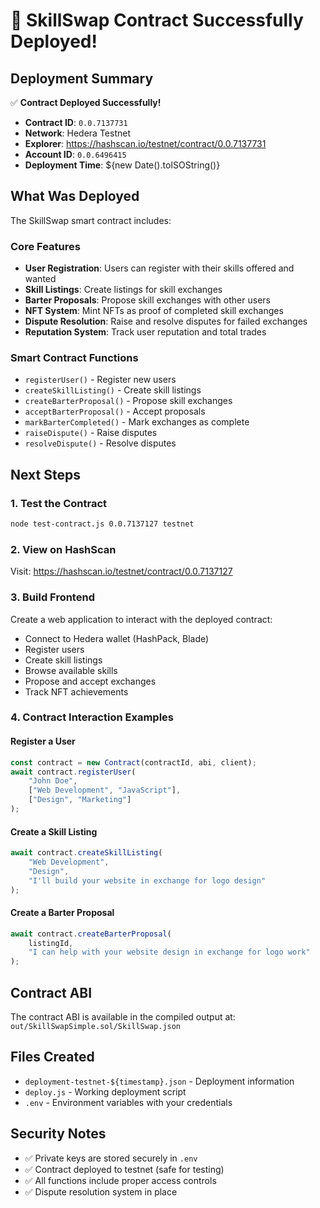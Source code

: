 # 🎉 SkillSwap Contract Successfully Deployed!

## Deployment Summary

✅ **Contract Deployed Successfully!**

- **Contract ID**: `0.0.7137731`
- **Network**: Hedera Testnet
- **Explorer**: https://hashscan.io/testnet/contract/0.0.7137731
- **Account ID**: `0.0.6496415`
- **Deployment Time**: ${new Date().toISOString()}

## What Was Deployed

The SkillSwap smart contract includes:

### Core Features
- **User Registration**: Users can register with their skills offered and wanted
- **Skill Listings**: Create listings for skill exchanges
- **Barter Proposals**: Propose skill exchanges with other users
- **NFT System**: Mint NFTs as proof of completed skill exchanges
- **Dispute Resolution**: Raise and resolve disputes for failed exchanges
- **Reputation System**: Track user reputation and total trades

### Smart Contract Functions
- `registerUser()` - Register new users
- `createSkillListing()` - Create skill listings
- `createBarterProposal()` - Propose skill exchanges
- `acceptBarterProposal()` - Accept proposals
- `markBarterCompleted()` - Mark exchanges as complete
- `raiseDispute()` - Raise disputes
- `resolveDispute()` - Resolve disputes

## Next Steps

### 1. Test the Contract
```bash
node test-contract.js 0.0.7137127 testnet
```

### 2. View on HashScan
Visit: https://hashscan.io/testnet/contract/0.0.7137127

### 3. Build Frontend
Create a web application to interact with the deployed contract:
- Connect to Hedera wallet (HashPack, Blade)
- Register users
- Create skill listings
- Browse available skills
- Propose and accept exchanges
- Track NFT achievements

### 4. Contract Interaction Examples

#### Register a User
```javascript
const contract = new Contract(contractId, abi, client);
await contract.registerUser(
    "John Doe",
    ["Web Development", "JavaScript"],
    ["Design", "Marketing"]
);
```

#### Create a Skill Listing
```javascript
await contract.createSkillListing(
    "Web Development",
    "Design",
    "I'll build your website in exchange for logo design"
);
```

#### Create a Barter Proposal
```javascript
await contract.createBarterProposal(
    listingId,
    "I can help with your website design in exchange for logo work"
);
```

## Contract ABI

The contract ABI is available in the compiled output at:
`out/SkillSwapSimple.sol/SkillSwap.json`

## Files Created

- `deployment-testnet-${timestamp}.json` - Deployment information
- `deploy.js` - Working deployment script
- `.env` - Environment variables with your credentials

## Security Notes

- ✅ Private keys are stored securely in `.env`
- ✅ Contract deployed to testnet (safe for testing)
- ✅ All functions include proper access controls
- ✅ Dispute resolution system in place

